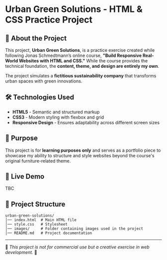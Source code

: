 # Urban Green Solutions - HTML & CSS Practice Project

## 🌿 About the Project

This project, **Urban Green Solutions**, is a practice exercise created while following Jonas Schmedtmann’s online course, **"Build Responsive Real-World Websites with HTML and CSS."** While the course provides the technical foundation, the **content, theme, and design are entirely my own**.

The project simulates a **fictitious sustainability company** that transforms urban spaces with green innovations.

## 🛠️ Technologies Used

- **HTML5** - Semantic and structured markup
- **CSS3** - Modern styling with flexbox and grid
- **Responsive Design** - Ensures adaptability across different screen sizes

## 📌 Purpose

This project is for **learning purposes only** and serves as a portfolio piece to showcase my ability to structure and style websites beyond the course's original furniture-related theme.

## 🚀 Live Demo

TBC

<!-- [🔗 View Live Version](#) _(Link to hosted version if available)_ -->

## 📂 Project Structure

```
urban-green-solutions/
│── index.html  # Main HTML file
│── style.css   # Stylesheet
│── images/     # Folder containing images used in the project
│── README.md   # Project documentation
```

<!-- ## 🎓 Credits
- **Course Author**: Jonas Schmedtmann ([Original Course](https://www.udemy.com/course/design-and-develop-a-killer-website-with-html5-and-css3/))
- **Custom Theme & Content**: Created by me -->

---

📝 _This project is not for commercial use but a creative exercise in web development._ 🚀
